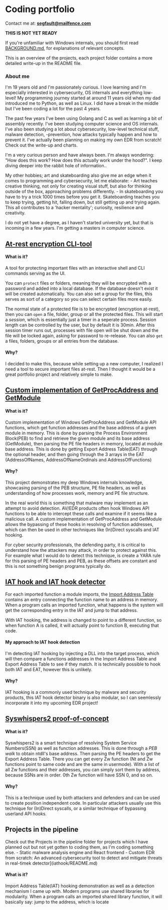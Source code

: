 # Coding portfolio
Contact me at: **segfault@mailfence.com**

**THIS IS NOT YET READY**

If you're unfamiliar with Windows internals, you should first read [BACKGROUND.md](BACKGROUND.md), for explanations of relevant concepts.

This is an overview of the projects, each project folder contains a more detailed write-up in the README file.

### About me
I'm 19 years old and I'm passionately curious. I love learning and I'm especially interested in cybersecurity, OS internals and everything low-level! My programming journey started at around 11 years old when my dad introduced me to Python, as well as Linux. I did have a break in the middle but I've been coding a lot for the past 4 years.

The past few years I've been using Golang and C as well as learning a bit of assembly recently. I've been studying computer science and OS internals.
I've also been studying a lot about cybersecurity, low-level technical stuff, malware detection, -prevention, how attacks typically happen and how to prevent it.
I've actually been planning on making my own EDR from scratch! Check out the write-up and charts.

I'm a very curious person and have always been. I'm always wondering: "How does this work? How does this actually work under the hood?".
I keep diving deeper into the rabbit hole of information..

My other hobbies; art and skateboarding also give me an edge when it comes to programming and cybersecurity, let me elaborate:
    - Art teaches creative thinking, not only for creating visual stuff, but also for thinking outside of the box, approaching problems differently.
    - In skateboarding you have to try a trick 1000 times before you get it. Skateboarding teaches you to keep trying, getting hit, falling down, but still getting up and trying again.
This all contributes to a 'hacker mentality'; curiosity, resilience and creativity.

I do not yet have a degree, as I haven't started university yet, but that is incoming in a few years. I'm getting a masters in computer science.

## [At-rest encryption CLI-tool](vanguard/README.md)
#### What is it?
A tool for protecting important files with an interactive shell and CLI commands serving as the UI.

You can `protect` files or folders, meaning they will be encrypted with a password and added into a local database. If the database doesn't exist it will be created automatically. You can also set a group for the files, this serves as sort of a category so you can select certain files more easily.

The normal state of a protected file is to be encrypted (encryption at-rest), then you can `open` a file, folder, group or all the protected files.
This will start a *session*, which is essentially just a timer in a seperate process. Session length can be controlled by the user, but by default it is 30min.
After this session timer runs out, processes with file open will be shut down and the file will be locked again, asking for password to re-release.
You can also `get` a files, folders, groups or all entries from the database.

#### Why?
I decided to make this, because while setting up a new computer, I realized I need a tool to secure important files at-rest.
Then I thought it would be a great portfolio project and relatively simple to make.

## [Custom implementation of GetProcAddress and GetModule](parser/README.md)
#### What is it?
Custom implementation of Windows GetProcAddress and GetModule API functions, which get function addresses and the base address of a given module in memory.
This is done by parsing the Process Environment Block(PEB) to find and retrieve the given module and its base address (GetModule),
then parsing the PE file headers in memory, located at module base address. This is done by getting Export Address Table(EAT) through the optional header, and then going through the 3 arrays in the EAT (AddressOfNames, AddressOfNameOrdinals and AddressOfFunctions)

#### Why?
This project demonstrates my deep Windows internals knowledge, showcasing parsing of the PEB structure, PE file headers, as well as understanding of how processes work, memory and PE file structure.

In the real world this is something that malware may implement as an attempt to avoid detection.
AV/EDR products often hook Windows API functions to be able to intercept these calls and examine if it seems like a malicious call.
A custom implementation of GetProcAddress and GetModule allows the bypassing of these hooks in resolving of function addresses, which can then be used in other techniques like (In)Direct syscalls and IAT hooking.

For cyber security professionals, the defending party, it is critical to understand how the attackers may attack, in order to protect against this.
For example what I would do to detect this technique, is create a YARA rule for this parsing of PE headers and PEB, as these offsets are constant and this is not something benign programs typically do.

## [IAT hook and IAT hook detector](iathook/README.md)
For each imported function a module imports, the [Import Address Table](BACKGROUND.md) contains an entry connecting the function name to an address in memory.
When a program calls an imported function, what happens is the system will get the corresponding entry in the IAT and jump to that address.

With IAT hooking, the address is changed to point to a different function, so when function A is called, it will actually point to function B, executing that code.

#### My approach to IAT hook detection
I'm detecting IAT hooking by injecting a DLL into the target process, which will then compare a functions addresses in the Import Address Table and Export Address Table to see if they match.
It is technically possible to hook both IAT and EAT, however this is unlikely.

#### Why?
IAT hooking is a commonly used technique by malware and security products, this IAT hook detector binary is also modular, so I can seemlessly incorporate it into my upcoming EDR project!

## [Syswhispers2 proof-of-concept](syswhisperer/README.md)
#### What is it?
Syswhispers2 is a smart technique of resolving System Service Numbers(SSN) as well as function addresses. This is done through a *PEB walk* to obtain ntdll's base address.
Then parsing the PE headers to get the Export Address Table. There you can get every Zw function (Nt and Zw functions point to same code and are the same in usermode). With a list of all Zw functions and their addresses, you can simply sort them by address, because SSNs are in order. 0th Zw function will have SSN 0, and so on.

#### Why?
This is a technique used by both attackers and defenders and can be used to create position independent code. In particular attackers usually use this technique for (In)Direct syscalls, or a similar technique of bypassing userland API hooks.

## Projects in the pipeline
Check out the Projects in the pipeline folder for projects which I have planned out but not yet gotten to coding them, as I'm coding something else.
    - Static malware analysis engine and React frontend
    - Custom EDR from scratch: An advanced cybersecurity tool to detect and mitigate threats in real-timek detector](iathook/README.md)
#### What is it?
Import Address Table(IAT) hooking demonstration as well as a detection mechanism I came up with. Modern programs use shared libraries for modularity. When a program calls an imported shared library function, it will basically say: jump to the address, which is locate